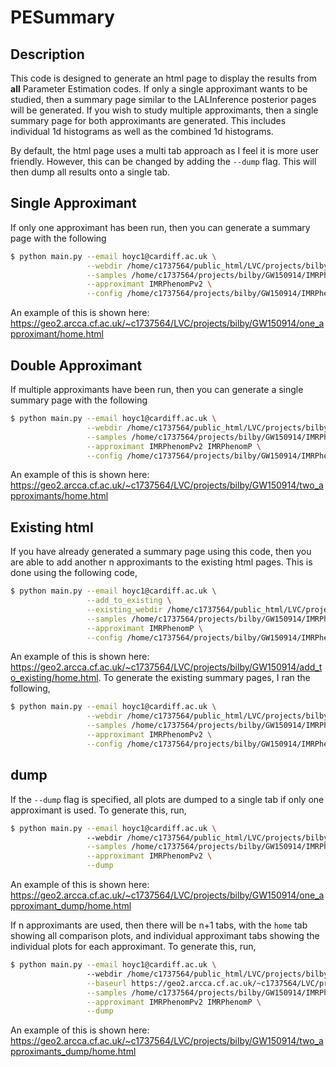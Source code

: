 # PESummary

Description
-------------

This code is designed to generate an html page to display the results from **all** Parameter Estimation codes. If only a single approximant wants to be studied, then a summary page similar to the LALInference posterior pages will be generated. If you wish to study multiple approximants, then a single summary page for both approximants are generated. This includes individual 1d histograms as well as the combined 1d histograms. 

By default, the html page uses a multi tab approach as I feel it is more user friendly. However, this can be changed by adding the `--dump` flag. This will then dump all results onto a single tab.

Single Approximant
-------------

If only one approximant has been run, then you can generate a summary page with the following

```bash
$ python main.py --email hoyc1@cardiff.ac.uk \
                 --webdir /home/c1737564/public_html/LVC/projects/bilby/GW150914/one_approximant \
                 --samples /home/c1737564/projects/bilby/GW150914/IMRPhenomPv2/outdir/GW150914_result.h5 \
                 --approximant IMRPhenomPv2 \
                 --config /home/c1737564/projects/bilby/GW150914/IMRPhenomPv2/config.ini
```

An example of this is shown here: https://geo2.arcca.cf.ac.uk/~c1737564/LVC/projects/bilby/GW150914/one_approximant/home.html

Double Approximant
-------------

If multiple approximants have been run, then you can generate a single summary page with the following

```bash
$ python main.py --email hoyc1@cardiff.ac.uk \
                 --webdir /home/c1737564/public_html/LVC/projects/bilby/GW150914/two_approximants \
                 --samples /home/c1737564/projects/bilby/GW150914/IMRPhenomPv2/outdir/GW150914_result.h5 /home/c1737564/projects/bilby/GW150914/IMRPhenomP/outdir/GW150914_result.h5 \
                 --approximant IMRPhenomPv2 IMRPhenomP \
                 --config /home/c1737564/projects/bilby/GW150914/IMRPhenomPv2/config.ini --config /home/c1737564/projects/bilby/GW150914/IMRPhenomP/config.ini
```

An example of this is shown here: https://geo2.arcca.cf.ac.uk/~c1737564/LVC/projects/bilby/GW150914/two_approximants/home.html

Existing html
-------------

If you have already generated a summary page using this code, then you are able to add another n approximants to the existing html pages. This is done using the following code,

```bash
$ python main.py --email hoyc1@cardiff.ac.uk \
                 --add_to_existing \
                 --existing_webdir /home/c1737564/public_html/LVC/projects/bilby/GW150914/add_to_existing \
                 --samples /home/c1737564/projects/bilby/GW150914/IMRPhenomP/outdir/GW150914_result.h5 \
                 --approximant IMRPhenomP \
                 --config /home/c1737564/projects/bilby/GW150914/IMRPhenomP/config.ini
```

An example of this is shown here: https://geo2.arcca.cf.ac.uk/~c1737564/LVC/projects/bilby/GW150914/add_to_existing/home.html. To generate the existing summary pages, I ran the following,

```bash
$ python main.py --email hoyc1@cardiff.ac.uk \
                 --webdir /home/c1737564/public_html/LVC/projects/bilby/GW150914/add_to_existing \
                 --samples /home/c1737564/projects/bilby/GW150914/IMRPhenomPv2/outdir/GW150914_result.h5 \
                 --approximant IMRPhenomPv2 \
                 --config /home/c1737564/projects/bilby/GW150914/IMRPhenomPv2/config.ini
```

dump
-------------

If the `--dump` flag is specified, all plots are dumped to a single tab if only one approximant is used. To generate this, run,

```bash
$ python main.py --email hoyc1@cardiff.ac.uk \                                  
                 --webdir /home/c1737564/public_html/LVC/projects/bilby/GW150914/one_approximant \
                 --samples /home/c1737564/projects/bilby/GW150914/IMRPhenomPv2/outdir/GW150914_result.h5 \
                 --approximant IMRPhenomPv2 \
                 --dump
```

An example of this is shown here: https://geo2.arcca.cf.ac.uk/~c1737564/LVC/projects/bilby/GW150914/one_approximant_dump/home.html

If n approximants are used, then there will be n+1 tabs, with the `home` tab showing all comparison plots, and individual approximant tabs showing the individual plots for each approximant. To generate this, run,

```bash
$ python main.py --email hoyc1@cardiff.ac.uk \                                  
                 --webdir /home/c1737564/public_html/LVC/projects/bilby/GW150914/two_approximants \
                 --baseurl https://geo2.arcca.cf.ac.uk/~c1737564/LVC/projects/bilby/GW150914/two_approximants \
                 --samples /home/c1737564/projects/bilby/GW150914/IMRPhenomPv2/outdir/GW150914_result.h5 /home/c1737564/projects/bilby/GW150914/IMRPhenomP/outdir/GW150914_result.h5 \
                 --approximant IMRPhenomPv2 IMRPhenomP \
                 --dump
```

An example of this is shown here: https://geo2.arcca.cf.ac.uk/~c1737564/LVC/projects/bilby/GW150914/two_approximants_dump/home.html
